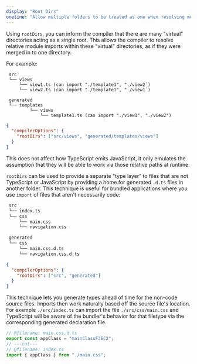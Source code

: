 ```yaml
---
display: "Root Dirs"
oneline: "Allow multiple folders to be treated as one when resolving modules."
---
```


Using `rootDirs`, you can inform the compiler that there are many "virtual" directories acting as a single root.
This allows the compiler to resolve relative module imports within these "virtual" directories, as if they were merged in to one directory.

For example:

```
 src
 └── views
     └── view1.ts (can import "./template1", "./view2`)
     └── view2.ts (can import "./template1", "./view1`)

 generated
 └── templates
         └── views
             └── template1.ts (can import "./view1", "./view2")
```

```json tsconfig
{
  "compilerOptions": {
    "rootDirs": ["src/views", "generated/templates/views"]
  }
}
```

This does not affect how TypeScript emits JavaScript, it only emulates the assumption that they will be able to
work via those relative paths at runtime.

`rootDirs` can be used to provide a separate "type layer" to files that are not TypeScript or JavaScript by providing a home for generated `.d.ts` files in another folder. This technique is useful for bundled applications where you use `import` of files that aren't necessarily code:

```sh
 src
 └── index.ts
 └── css
     └── main.css
     └── navigation.css

 generated
 └── css
     └── main.css.d.ts
     └── navigation.css.d.ts
```

```json tsconfig
{
  "compilerOptions": {
    "rootDirs": ["src", "generated"]
  }
}
```

This technique lets you generate types ahead of time for the non-code source files. Imports then work naturally based off the source file's location.
For example `./src/index.ts` can import the file `./src/css/main.css` and TypeScript will be aware of the bundler's behavior for that filetype via the corresponding generated declaration file.

```ts 
// @filename: main.css.d.ts
export const appClass = "mainClassF3EC2";
// ---cut---
// @filename: index.ts
import { appClass } from "./main.css";
```
